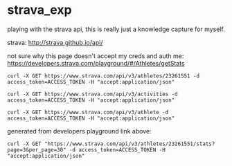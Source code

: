 # strava_exp
playing with the strava api, this is really just a knowledge capture for myself. 

strava:
http://strava.github.io/api/

not sure why this page doesn't accept my creds and auth me:
 https://developers.strava.com/playground/#/Athletes/getStats

```
curl -X GET https://www.strava.com/api/v3/athletes/23261551 -d access_token=ACCESS_TOKEN -H "accept:application/json"

curl -X GET https://www.strava.com/api/v3/activities -d access_token=ACCESS_TOKEN -H "accept:application/json"

curl -X GET https://www.strava.com/api/v3/athlete -d access_token=ACCESS_TOKEN -H "accept:application/json"
```

generated from developers playground link above:
```
curl -X GET "https://www.strava.com/api/v3/athletes/23261551/stats?page=3&per_page=30" -d access_token=ACCESS_TOKEN -H "accept:application/json"
```
